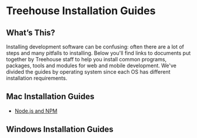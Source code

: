 # Treehouse Installation Guides

## What’s This?
Installing development software can be confusing: often there are a lot of steps and many pitfalls to installing. Below you'll find links to documents put together by Treehouse staff to help you install common programs, packages, tools and modules for web and mobile development. We've divided the guides by operating system since each OS has different installation requirements.

## Mac Installation Guides
* [Node.js and NPM](node_mac/index.html)

## Windows Installation Guides
